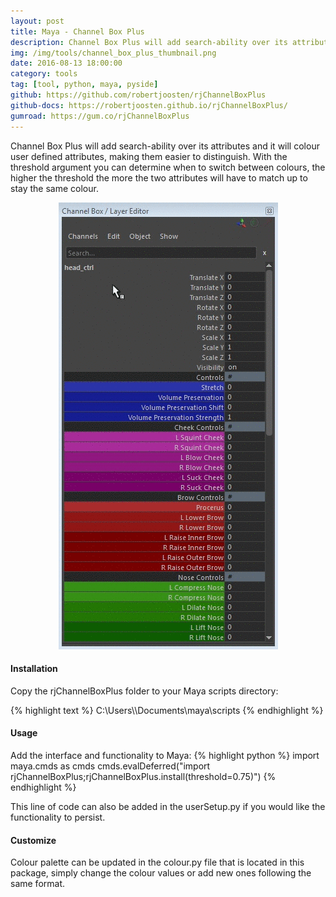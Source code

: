 ```yaml
---
layout: post
title: Maya - Channel Box Plus
description: Channel Box Plus will add search-ability over its attributes and it will colour user defined attributes.
img: /img/tools/channel_box_plus_thumbnail.png
date: 2016-08-13 18:00:00
category: tools
tag: [tool, python, maya, pyside]
github: https://github.com/robertjoosten/rjChannelBoxPlus
github-docs: https://robertjoosten.github.io/rjChannelBoxPlus/
gumroad: https://gum.co/rjChannelBoxPlus
---
```

<p class="justify">Channel Box Plus will add search-ability over its attributes and it will colour user defined attributes, making them easier to distinguish. With the threshold argument you can determine when to switch between colours, the higher the threshold the more the two attributes will have to match up to stay the same colour.</p>

<p align="center"><img src="/img/tools/channel_box_plus_usage.gif"/></p>

<h4>Installation</h4> 
<p class="justify">Copy the rjChannelBoxPlus folder to your Maya scripts directory: </p>
{% highlight text %}
C:\Users\<USER>\Documents\maya\scripts
{% endhighlight %}

<h4>Usage</h4> 
Add the interface and functionality to Maya:
{% highlight python %}
import maya.cmds as cmds 
cmds.evalDeferred("import rjChannelBoxPlus;rjChannelBoxPlus.install(threshold=0.75)")
{% endhighlight %}
<p class="justify">This line of code can also be added in the userSetup.py if you would like the functionality to persist. </p>

<h4>Customize</h4> 
<p class="justify">Colour palette can be updated in the colour.py file that is located in this package, simply change the colour values or add new ones following the same format.</p>

